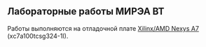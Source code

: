 ## Лабораторные работы МИРЭА ВТ

Работы выполняются на отладочной плате [Xilinx/AMD Nexys A7](https://digilent.com/reference/programmable-logic/nexys-a7/reference-manual?redirect=1)
(xс7a100tcsg324-1I).
